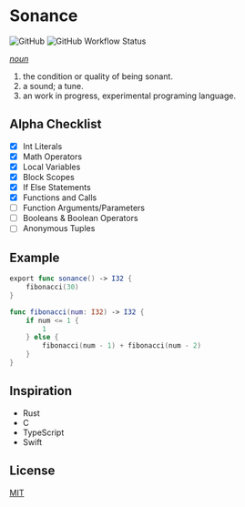 # Sonance

![GitHub](https://img.shields.io/github/license/Jdender/sonancelang)
![GitHub Workflow Status](https://img.shields.io/github/workflow/status/Jdender/sonancelang/Continuous%20integration)

[_noun_](https://www.dictionary.com/browse/sonance)

1. the condition or quality of being sonant.
2. a sound; a tune.
3. an work in progress, experimental programing language.

## Alpha Checklist

- [x] Int Literals
- [x] Math Operators
- [x] Local Variables
- [x] Block Scopes
- [x] If Else Statements
- [x] Functions and Calls
- [ ] Function Arguments/Parameters
- [ ] Booleans & Boolean Operators
- [ ] Anonymous Tuples

## Example

```swift
export func sonance() -> I32 {
    fibonacci(30)
}

func fibonacci(num: I32) -> I32 {
    if num <= 1 {
        1
    } else {
        fibonacci(num - 1) + fibonacci(num - 2)
    }
}
```

## Inspiration

- Rust
- C
- TypeScript
- Swift

## License

[MIT](https://choosealicense.com/licenses/mit/)
